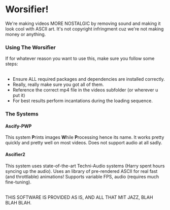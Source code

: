 <h1>Worsifier!</h1>
We're making videos MORE NOSTALGIC by removing sound and making it look cool with ASCII art. 
It's not copyright infringment cuz we're not making money or anything.

<h3>Using The Worsifier</h3>
If for whatever reason you want to use this, make sure you follow some steps:
<br><br>
<ul>
<li>Ensure ALL required packages and dependencies are installed correctly.</li>
<li>Really, really make sure you got all of them.</li>
<li>Reference the correct mp4 file in the videos subfolder (or wherever u put it)</li>
<li>For best results perform incantations during the loading sequence.</li>
</ul>

<h3>The Systems</h3>
<h4>Ascify-PWP</h4>
This system <b>P</b>rints images <b>W</b>hile <b>P</b>rocessing hence its name. It works pretty quickly and pretty well on most videos. Does not support audio at all sadly.

<h4>Ascifier2</h4>
This system uses state-of-the-art Techni-Audio systems (Harry spent hours syncing up the audio). Uses an library of pre-rendered ASCII for real fast (and throttlable) animations! Supports variable FPS, audio (requires much fine-tuning).
<br>
<br>


THIS SOFTWARE IS PROVIDED AS IS, AND ALL THAT MIT JAZZ, BLAH BLAH BLAH.

